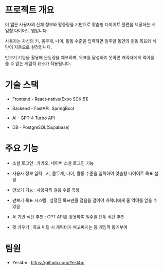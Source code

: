 # 프로젝트 개요

이 앱은 사용자의 신체 정보와 활동량을 기반으로 맞춤형 다이어트 플랜을 제공하는 게임형 다이어트 앱입니다. 

사용자는 자신의 키, 몸무게, 나이, 활동 수준을 입력하면 일주일 동안의 운동 목표와 식단이 자동으로 설정됩니다. 

만보기 기능을 활용해 운동량을 체크하며, 목표를 달성하지 못하면 캐릭터에게 먹이를 줄 수 없는 게임적 요소가 적용됩니다.

# 기술 스택

- Frontend - React-native(Expo SDK 51)

- Backend - FastAPI, SpringBoot

- AI - GPT-4 Turbo API

- DB - PostgreSQL(Supabase)

# 주요 기능

- 소셜 로그인 : 카카오, 네이버 소셜 로그인 기능

- 사용자 정보 입력 : 키, 몸무게, 나이, 활동 수준을 입력하여 맞춤형 다이어트 목표 설정
  
- 만보기 기능 : 사용자의 걸음 수를 측정
  
- 만보기 목표 시스템 : 설정된 목표만큼 걸음을 걸어야 캐릭터에게 줄 먹이를 얻을 수 있음
  
- AI 기반 식단 추천 : GPT API를 활용하여 일주일 단위 식단 추천
  
- 펫 키우기 : 목표 미달 시 캐릭터가 배고파지는 등 게임적 동기부여

# 팀원
- YesI4m : https://github.com/YesI4m
